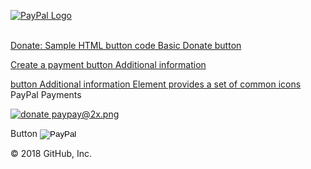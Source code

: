    
        
[![PayPal Logo](https://raw.githubusercontent.com/CreateBrowser/ACefSharpChromiumBrowserDesktop/master/PayPal.jpg)](https://createbrowser.github.io/ACefSharpChromiumBrowserDesktop/paypal.html)

<div class="login-bottom-links">  
   <br> <a href="https://developer.paypal.com/docs/classic/paypal-payments-standard/integration-guide/html_example_donate/#fixed-contribution-amount" class="link">Donate: Sample HTML button code Basic Donate button </a>
 
 <a href="https://developer.paypal.com/docs/classic/paypal-payments-standard/integration-guide/create_payment_button/" class="link">Create a payment button Additional information </a>
        
<a  href="http://element-cn.eleme.io/#/en-US/component/icon" class="link"> button Additional information Element provides a set of common icons</a> <br />
 PayPal Payments </div> 

   

[![ donate paypay@2x.png ](https://createbrowser.github.io/ACefSharpChromiumBrowserDesktop/paypay@2x.png)](https://createbrowser.github.io/ACefSharpChromiumBrowserDesktop/paypal.html)

	
	
	
<html>
<head>
  <meta charset="UTF-8">
  <!-- import CSS -->
  <link rel="stylesheet" href="https://unpkg.com/element-ui/lib/theme-chalk/index.css">
</head>
<body>
  <div id="app">
    <el-button @click="visible = true">Button</el-button>
    <el-dialog :visible.sync="visible" title="Hello world">
  <input type="image" name="submit" src="https://createbrowser.github.io/ACefSharpChromiumBrowserDesktop/button.png" alt="PayPal">
    </el-dialog>
  </div>
</body>
  <!-- import Vue before Element -->
  <script src="https://unpkg.com/vue/dist/vue.js"></script>
  <!-- import JavaScript -->
  <script src="https://unpkg.com/element-ui/lib/index.js"></script>
  <script>
    new Vue({
      el: '#app',
      data: function() {
        return { visible: false }
      }
    })
  </script>
</html>


© 2018 GitHub, Inc. 
